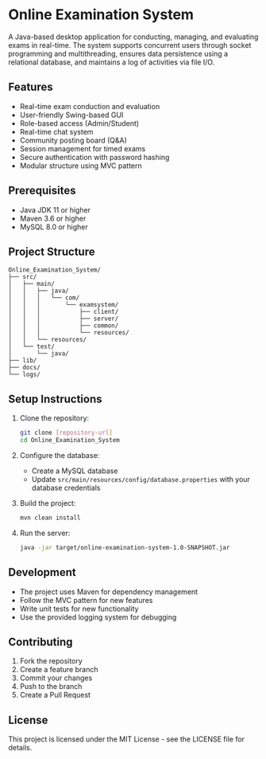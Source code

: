 # Online Examination System

A Java-based desktop application for conducting, managing, and evaluating exams in real-time. The system supports concurrent users through socket programming and multithreading, ensures data persistence using a relational database, and maintains a log of activities via file I/O.

## Features

- Real-time exam conduction and evaluation
- User-friendly Swing-based GUI
- Role-based access (Admin/Student)
- Real-time chat system
- Community posting board (Q&A)
- Session management for timed exams
- Secure authentication with password hashing
- Modular structure using MVC pattern

## Prerequisites

- Java JDK 11 or higher
- Maven 3.6 or higher
- MySQL 8.0 or higher

## Project Structure

```
Online_Examination_System/
├── src/
│   ├── main/
│   │   ├── java/
│   │   │   └── com/
│   │   │       └── examsystem/
│   │   │           ├── client/
│   │   │           ├── server/
│   │   │           ├── common/
│   │   │           └── resources/
│   │   └── resources/
│   └── test/
│       └── java/
├── lib/
├── docs/
└── logs/
```

## Setup Instructions

1. Clone the repository:

   ```bash
   git clone [repository-url]
   cd Online_Examination_System
   ```

2. Configure the database:

   - Create a MySQL database
   - Update `src/main/resources/config/database.properties` with your database credentials

3. Build the project:

   ```bash
   mvn clean install
   ```

4. Run the server:
   ```bash
   java -jar target/online-examination-system-1.0-SNAPSHOT.jar
   ```

## Development

- The project uses Maven for dependency management
- Follow the MVC pattern for new features
- Write unit tests for new functionality
- Use the provided logging system for debugging

## Contributing

1. Fork the repository
2. Create a feature branch
3. Commit your changes
4. Push to the branch
5. Create a Pull Request

## License

This project is licensed under the MIT License - see the LICENSE file for details.
